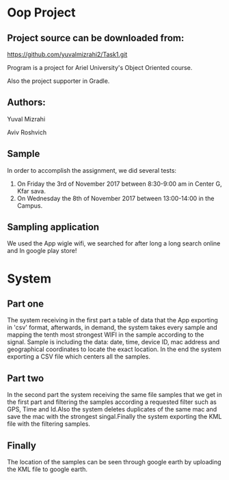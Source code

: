 Oop Project
===
Project source can be downloaded from:
---
https://github.com/yuvalmizrahi2/Task1.git

Program is a project for Ariel University's Object Oriented course.

Also the project supporter in Gradle.

Authors:
--
Yuval Mizrahi

Aviv Roshvich

Sample 
---
In order to accomplish the assignment, we did several tests:
1. On Friday the 3rd of November 2017 between 8:30-9:00 am in Center G, Kfar sava.
2. On Wednesday the 8th of November 2017 between 13:00-14:00 in the Campus.

Sampling application
---
We used the App wigle wifi, we searched for after long a long search online and In google play store!

System
===
Part one
---
The system receiving in the first part a table of data that the App exporting in 'csv' format, afterwards, in demand, the system takes every sample and mapping the tenth most strongest WIFI in the sample according to the signal.
Sample is including the data: date, time, device ID, mac address and geographical coordinates to locate the exact location. In the end the system exporting a CSV file which centers all the samples.

Part two
---
In the second part the system receiving the same file samples that we get in the first part and filtering the samples according a requested filter such as GPS, Time and Id.Also the system deletes duplicates of the same mac and save the mac with the strongest singal.Finally the system exporting the KML file with the filtering samples.

Finally
---
The location of the samples can be seen through google earth by uploading the KML file to google earth.
